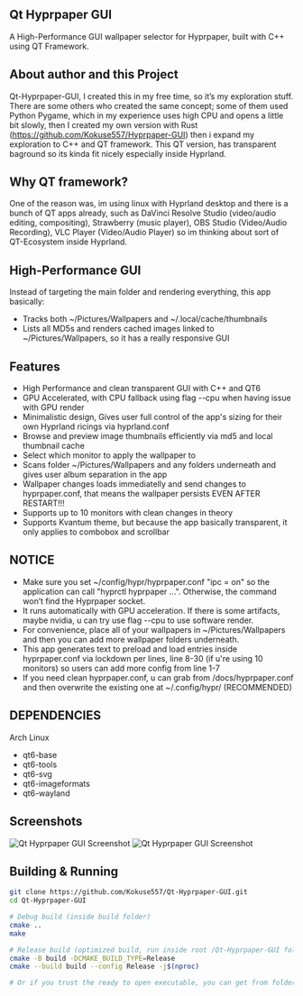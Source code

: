 ## Qt Hyprpaper GUI

A High-Performance GUI wallpaper selector for Hyprpaper, built with C++ using QT Framework.

## About author and this Project

Qt-Hyprpaper-GUI, I created this in my free time, so it’s my exploration stuff. There are some others who created the same concept; some of them used Python Pygame, which in my experience uses high CPU and opens a little bit slowly, then I created my own version with Rust (https://github.com/Kokuse557/Hyprpaper-GUI) then i expand my exploration to C++ and QT framework. This QT version, has transparent baground so its kinda fit nicely especially inside Hyprland.

## Why QT framework?

One of the reason was, im using linux with Hyprland desktop and there is a bunch of QT apps already, such as DaVinci Resolve Studio (video/audio editing, compositing), Strawberry (music player), OBS Studio (Video/Audio Recording), VLC Player (Video/Audio Player) so im thinking about sort of QT-Ecosystem inside Hyprland.

## High-Performance GUI

Instead of targeting the main folder and rendering everything, this app basically:
- Tracks both ~/Pictures/Wallpapers and ~/.local/cache/thumbnails
- Lists all MD5s and renders cached images linked to ~/Pictures/Wallpapers, so it has a really responsive GUI

## Features
- High Performance and clean transparent GUI with C++ and QT6
- GPU Accelerated, with CPU fallback using flag --cpu when having issue with GPU render
- Minimalistic design, Gives user full control of the app's sizing for their own Hyprland ricings via hyprland.conf
- Browse and preview image thumbnails efficiently via md5 and local thumbnail cache
- Select which monitor to apply the wallpaper to
- Scans folder ~/Pictures/Wallpapers and any folders underneath and gives user album separation in the app 
- Wallpaper changes loads immediatelly and send changes to hyprpaper.conf, that means the wallpaper persists EVEN AFTER RESTART!!! 
- Supports up to 10 monitors with clean changes in theory
- Supports Kvantum theme, but because the app basically transparent, it only applies to combobox and scrollbar

## NOTICE
- Make sure you set ~/config/hypr/hyprpaper.conf "ipc = on" so the application can call "hyprctl hyprpaper ...". Otherwise, the command won’t find the Hyprpaper socket.
- It runs automatically with GPU acceleration. If there is some artifacts, maybe nvidia, u can try use flag --cpu to use software render.
- For convenience, place all of your wallpapers in ~/Pictures/Wallpapers and then you can add more wallpaper folders underneath.
- This app generates text to preload and load entries inside hyprpaper.conf via lockdown per lines, line 8-30 (if u're using 10 monitors) so users can add more config from line 1-7
- If you need clean hyprpaper.conf, u can grab from /docs/hyprpaper.conf and then overwrite the existing one at ~/.config/hypr/ (RECOMMENDED)

## DEPENDENCIES

Arch Linux
- qt6-base 
- qt6-tools 
- qt6-svg 
- qt6-imageformats 
- qt6-wayland 

## Screenshots
![Qt Hyprpaper GUI Screenshot](docs/Qt-Hyprpaper-GUI_1_hyprshot.png)
![Qt Hyprpaper GUI Screenshot](docs/Qt-Hyprpaper-GUI_2_hyprshot.png)

## Building & Running

```bash
git clone https://github.com/Kokuse557/Qt-Hyprpaper-GUI.git
cd Qt-Hyprpaper-GUI

# Debug build (inside build folder)
cmake .. 
make 

# Release build (optimized build, run inside root /Qt-Hyprpaper-GUI folder)
cmake -B build -DCMAKE_BUILD_TYPE=Release
cmake --build build --config Release -j$(nproc)

# Or if you trust the ready to open executable, you can get from folder Executable/QT-hyprpaper-GUI. If the app wont open from double click, open it from terminal and lets see the error result. 

